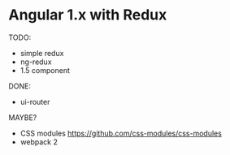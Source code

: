 # Angular 1.x with Redux

TODO:
+ simple redux
+ ng-redux
+ 1.5 component

DONE:
+ ui-router


MAYBE?
+ CSS modules https://github.com/css-modules/css-modules
+ webpack 2